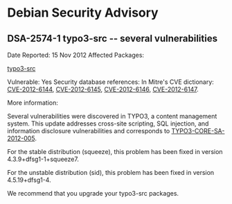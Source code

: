 
Debian Security Advisory
========================


DSA-2574-1 typo3-src -- several vulnerabilities
-----------------------------------------------



Date Reported:
15 Nov 2012
Affected Packages:

[typo3-src](https://packages.debian.org/src:typo3-src)

Vulnerable:
Yes
Security database references:
In Mitre's CVE dictionary: [CVE-2012-6144](https://security-tracker.debian.org/tracker/CVE-2012-6144), [CVE-2012-6145](https://security-tracker.debian.org/tracker/CVE-2012-6145), [CVE-2012-6146](https://security-tracker.debian.org/tracker/CVE-2012-6146), [CVE-2012-6147](https://security-tracker.debian.org/tracker/CVE-2012-6147).  

More information:

Several vulnerabilities were discovered in TYPO3, a content management
system. This update addresses cross-site scripting, SQL injection,
and information disclosure vulnerabilities and corresponds to
[TYPO3-CORE-SA-2012-005](http://typo3.org/teams/security/security-bulletins/typo3-core/typo3-core-sa-2012-005/).


For the stable distribution (squeeze), this problem has been fixed in
version 4.3.9+dfsg1-1+squeeze7.


For the unstable distribution (sid), this problem has been fixed in
version 4.5.19+dfsg1-4.


We recommend that you upgrade your typo3-src packages.





